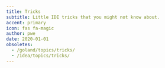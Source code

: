 ```yaml
---
title: Tricks
subtitle: Little IDE tricks that you might not know about.
accent: primary
icon: fas fa-magic
author: pwe
date: 2020-01-01
obsoletes:
  - /goland/topics/tricks/
  - /idea/topics/tricks/
---
```

